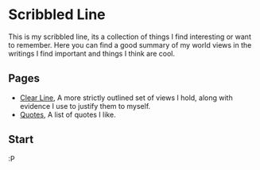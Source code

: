 
# Scribbled Line
This is my scribbled line, its a collection of things I find interesting or want to remember. Here you can find a good summary of my world views in the writings I find important and things I think are cool.

## Pages
- [Clear Line](ClearLine.html), A more strictly outlined set of views I hold, along with evidence I use to justify them to myself.
- [Quotes](Quotes.html), A list of quotes I like.

## Start
:P
